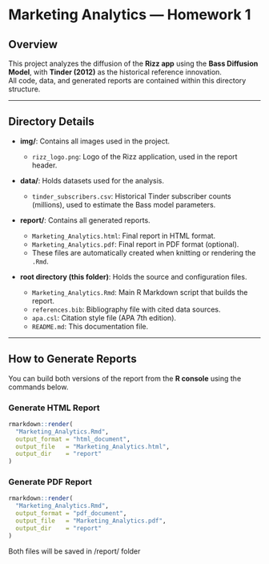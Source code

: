 # Marketing Analytics — Homework 1

## Overview
This project analyzes the diffusion of the **Rizz app** using the **Bass Diffusion Model**,
with **Tinder (2012)** as the historical reference innovation.  
All code, data, and generated reports are contained within this directory structure.

---

## Directory Details

- **img/**: Contains all images used in the project.
  - `rizz_logo.png`: Logo of the Rizz application, used in the report header.

- **data/**: Holds datasets used for the analysis.
  - `tinder_subscribers.csv`: Historical Tinder subscriber counts (millions), used to estimate the Bass model parameters.

- **report/**: Contains all generated reports.
  - `Marketing_Analytics.html`: Final report in HTML format.
  - `Marketing_Analytics.pdf`: Final report in PDF format (optional).
  - These files are automatically created when knitting or rendering the `.Rmd`.

- **root directory (this folder)**: Holds the source and configuration files.
  - `Marketing_Analytics.Rmd`: Main R Markdown script that builds the report.
  - `references.bib`: Bibliography file with cited data sources.
  - `apa.csl`: Citation style file (APA 7th edition).
  - `README.md`: This documentation file.

---

## How to Generate Reports

You can build both versions of the report from the **R console** using the commands below.

### Generate HTML Report
```r
rmarkdown::render(
  "Marketing_Analytics.Rmd",
  output_format = "html_document",
  output_file   = "Marketing_Analytics.html",
  output_dir    = "report"
)
```
### Generate PDF Report
```r
rmarkdown::render(
  "Marketing_Analytics.Rmd",
  output_format = "pdf_document",
  output_file   = "Marketing_Analytics.pdf",
  output_dir    = "report"
)
```

Both files will be saved in /report/ folder
